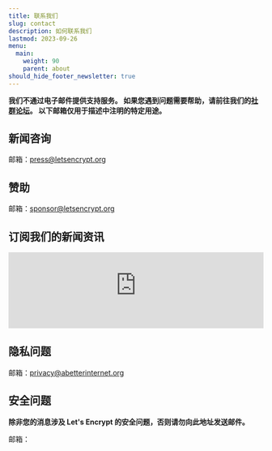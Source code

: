 ```yaml
---
title: 联系我们
slug: contact
description: 如何联系我们
lastmod: 2023-09-26
menu:
  main:
    weight: 90
    parent: about
should_hide_footer_newsletter: true
---
```


**我们不通过电子邮件提供支持服务。 如果您遇到问题需要帮助，请前往我们的[社群论坛](https://community.letsencrypt.org)。 以下邮箱仅用于描述中注明的特定用途。**

## 新闻咨询

邮箱：[press@letsencrypt.org](mailto:press@letsencrypt.org)

## 赞助

邮箱：[sponsor@letsencrypt.org](mailto:sponsor@letsencrypt.org)

## 订阅我们的新闻资讯

<iframe id="newsletter-iframe" src="https://outreach.abetterinternet.org/l/1011011/2025-01-14/31v6r" style="width: 100%; border: 0; overflow: hidden;"></iframe>
<script>
let hasResized = false;
window.addEventListener('message', function(e) {
    if (hasResized) return; // Only allow one resize
    if (e.origin !== 'https://outreach.abetterinternet.org') return;
    if (e.data && typeof e.data === 'object' && e.data.type === 'resize' && e.data.height) {
        hasResized = true;
        document.getElementById('newsletter-iframe').style.height = (e.data.height + 20) + 'px';
    }
});
</script>

## 隐私问题

邮箱：[privacy@abetterinternet.org](mailto:privacy@abetterinternet.org)

## 安全问题

**除非您的消息涉及 Let's Encrypt 的安全问题，否则请勿向此地址发送邮件。**

<span id="email">邮箱： </span>

<script>
  var parts = ["security", '@', "letsencrypt", ".", "org"];
  var anchor = document.createElement("a");
  anchor.href = "mailto:" + parts.join("");
  anchor.text = parts.join("");
  document.getElementById("email").appendChild(anchor)
</script>
